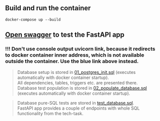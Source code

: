 ## Build and run the container

```shell
docker-compose up --build
```

## [Open swagger](http://localhost:8000/docs) to test the FastAPI app 
### !!! Don't use console output uvicorn link, because it redirects to docker container inner address, which is not available outside the container. Use the blue link above instead.


> Database setup is stored in [01_postgres_init.sql](postgre_sql%2F01_postgres_init.sql) (executes automatically with docker container startup).  
All dependencies, tables, triggers etc. are presented there.  
Database test population is stored in [02_populate_database.sql](postgre_sql%2F02_populate_database.sql) (executes automatically with docker container startup).  

>Database pure-SQL tests are stored in [test_database.sql](postgre_sql%2Ftest_database.sql).  
FastAPI app provides a couple of endpoints with whole SQL functionality from the tech-task.   

